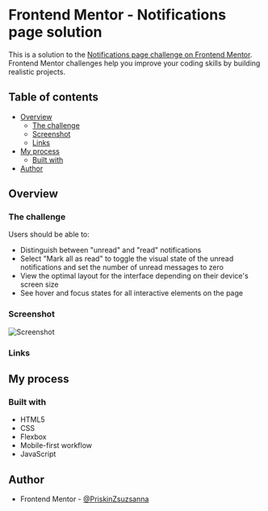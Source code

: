 # Frontend Mentor - Notifications page solution

This is a solution to the [Notifications page challenge on Frontend Mentor](https://www.frontendmentor.io/challenges/notifications-page-DqK5QAmKbC). Frontend Mentor challenges help you improve your coding skills by building realistic projects. 

## Table of contents

- [Overview](#overview)
  - [The challenge](#the-challenge)
  - [Screenshot](#screenshot)
  - [Links](#links)
- [My process](#my-process)
  - [Built with](#built-with)
- [Author](#author)


## Overview

### The challenge

Users should be able to:

- Distinguish between "unread" and "read" notifications
- Select "Mark all as read" to toggle the visual state of the unread notifications and set the number of unread messages to zero
- View the optimal layout for the interface depending on their device's screen size
- See hover and focus states for all interactive elements on the page

### Screenshot
![Screenshot](https://user-images.githubusercontent.com/121173949/212568478-3bf9d738-d194-4026-9165-fbdbeee47455.png)


### Links

## My process

### Built with

- HTML5
- CSS
- Flexbox
- Mobile-first workflow
- JavaScript

## Author

- Frontend Mentor - [@PriskinZsuzsanna](https://www.frontendmentor.io/profile/PriskinZsuzsanna)

